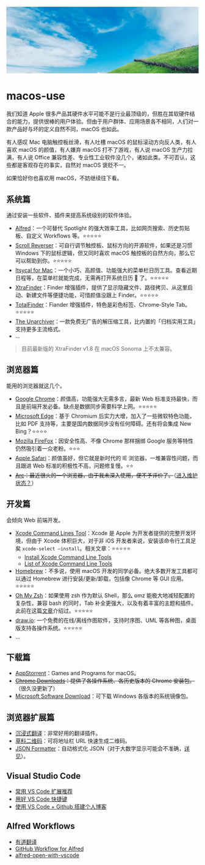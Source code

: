 <div style="font-size: 14px">

![](./images/cover.png)

# macos-use

我们知道 Apple 很多产品其硬件水平可能不是行业最顶级的，但胜在其软硬件结合的能力，提供很棒的用户体验。但由于用户群体、应用场景各不相同，人们对一款产品好与坏的定义自然不同，macOS 也如此。

有人感叹 Mac 电脑触控板丝滑，有人吐槽 macOS 的鼠标滚动方向反人类，有人喜欢 macOS 的颜值，有人嫌弃 macOS 打不了游戏，有人说 macOS 生产力拉满，有人说 Office 兼容性差、专业性工业软件没几个，诸如此类。不可否认，这些都是客观存在的事实，自然对 macOS 褒贬不一。

如果恰好你也喜欢用 macOS，不妨继续往下看。

## 系统篇

通过安装一些软件、插件来提高系统级别的软件体验。

- [Alfred](https://www.alfredapp.com/)：一个可替代 Spotlight 的强大效率工具，比如网页搜索、历史剪贴板、自定义 Workflows 等。⭐️⭐️⭐️⭐️⭐️
- [Scroll Reverser](https://pilotmoon.com/scrollreverser/)：可自行调节触控板、鼠标方向的开源软件，如果还是习惯 Windows 下的鼠标逻辑，但又同时喜欢 macOS 触控板的自然方向，那么它可以帮助到你。⭐️⭐️⭐️⭐️⭐️
- [Itsycal for Mac](https://www.mowglii.com/itsycal/)：一个小巧、高颜值、功能强大的菜单栏日历工具。查看近期日程等，在菜单栏就能完成，无需再打开系统日历 📅 了。⭐️⭐️⭐️⭐️⭐️
- [XtraFinder](https://www.trankynam.com/xtrafinder/)：Finder 增强插件，提供了显示隐藏文件、路径拷贝、从这里启动、新建文件等便捷功能，可惜颜值没跟上 Finder。⭐️⭐️⭐️⭐️⭐️
- [TotalFinder](https://totalfinder.binaryage.com/)：Fiander 增强插件，特色是彩色标签、Chrome-Style Tab。⭐️⭐️⭐️⭐️⭐️
- [The Unarchiver](https://apps.apple.com/cn/app/the-unarchiver/id425424353?mt=12)：一款免费无广告的解压缩工具，比内置的「归档实用工具」支持更多主流格式。
- ...

> 目前最新版的 XtraFinder v1.8 在 macOS Sonoma 上不太兼容。

## 浏览器篇

能用的浏览器就这几个。

- [Google Chrome](https://www.google.cn/chrome/)：颜值高，功能强大无需多言，最新 Web 标准支持最快，而且是前端开发必备。缺点是数据同步需要科学上网。⭐️⭐️⭐️⭐️⭐️
- [Microsoft Edge](https://www.microsoft.com/zh-cn/edge/download)：基于 Chromium 后实力大增，加入了一些微软特色功能，比如 PDF 支持等，主要是国内数据同步没有任何障碍。还有将会集成 New Bing？⭐️⭐️⭐️⭐️
- [Mozilla FireFox](http://www.firefox.com.cn/)：因安全性高、不像 Chrome 那样捆绑 Google 服务等特性仍然吸引着一众老粉。⭐️⭐️⭐️
- [Apple Safari](https://www.apple.com.cn/safari/)：颜值虽好，但它就是新时代的 IE 浏览器，一堆兼容性问题，而且跟进 Web 标准的积极性不高，问题修复慢。⭐️⭐️
- ~~[Arc](https://arc.net/)：最近很火的一个浏览器，由于我未深入使用，便不予评价了。~~（[进入维护状态？](https://www.youtube.com/watch?v=E9yZ0JusME4)）

## 开发篇

会倾向 Web 前端开发。

- [Xcode Command Lines Tool](https://developer.apple.com/download/all/?q=command%20line%20tools)：Xcode 是 Apple 为开发者提供的完整开发环境，但由于 Xcode 体积巨大，对于非 iOS 开发者来说，安装该命令行工具足矣 `xcode-select –install`。相关文章：⭐️⭐️⭐️⭐️⭐️
  - [Install Xcode Command Line Tools](https://mac.install.guide/commandlinetools/index.html)
  - [List of Xcode Command Line Tools](https://mac.install.guide/commandlinetools/8.html)
- [Homebrew](https://brew.sh/)：不多说，使用 macOS 开发的同学必备。绝大多数开发工具都可以通过 Homebrew 进行安装/更新/卸载，包括像 Chrome 等 GUI 应用。⭐️⭐️⭐️⭐️⭐️
- [Oh My Zsh](https://github.com/ohmyzsh/ohmyzsh/)：如果使用 zsh 作为默认 Shell，那么 omz 能极大地减轻配置的复杂性，兼容 bash 的同时，Tab 补全更强大，以及有着丰富的主题和插件。此前在这篇[文章](https://github.com/toFrankie/blog/issues/28)介绍过。⭐️⭐️⭐️⭐️⭐️
- [draw.io](https://www.drawio.com/): 一个免费的在线/离线作图软件，支持时序图、UML 等各种图，桌面版支持各操作系统。⭐️⭐️⭐️⭐️⭐️
- ...

## 下载篇

- [AppStorrent](https://appstorrent.ru/)：Games and Programs for macOS。
- ~~[Chrome Downloads](https://www.chromedownloads.net/chrome64osx/)：提供了各操作系统、各历史版本的 Chrome 安装包。~~（很久没更新了）
- [Microsoft Software Download](https://microsoft.com/en-us/software-download/)：可下载 Windows 各版本的系统镜像包。

## 浏览器扩展篇

- [沉浸式翻译](https://immersivetranslate.com/)：非常好用的翻译插件。
- [草料二维码](https://chromewebstore.google.com/detail/%E8%8D%89%E6%96%99%E4%BA%8C%E7%BB%B4%E7%A0%81-%E5%BF%AB%E9%80%9F%E7%94%9F%E7%A0%81%E5%92%8C%E8%A7%A3%E7%A0%81%E5%B7%A5%E5%85%B7/moombeodfomdpjnpocobemoiaemednkg)：可将地址栏 URL 快速生成二维码。
- [JSON Formatter](https://chromewebstore.google.com/detail/bcjindcccaagfpapjjmafapmmgkkhgoa)：自动格式化 JSON（对于大数字显示可能会不准确，[详见](https://github.com/callumlocke/json-formatter#why-are-large-numbers-not-displayed-accurately)）。

## Visual Studio Code

- [常用 VS Code 扩展推荐](https://github.com/toFrankie/blog/issues/43)
- [用好 VS Code 快捷键](https://github.com/toFrankie/blog/issues/317)
- [使用 VS Code + Github 搭建个人博客](https://github.com/toFrankie/blog/issues/327)

## Alfred Workflows

- [有道翻译](https://github.com/wensonsmith/YoudaoTranslator)
- [GitHub Workflow for Alfred](https://github.com/gharlan/alfred-github-workflow)
- [alfred-open-with-vscode](https://github.com/toFrankie/alfred-open-with-vscode)

<!-- 内容请在此处前面插入 -->
</div>
